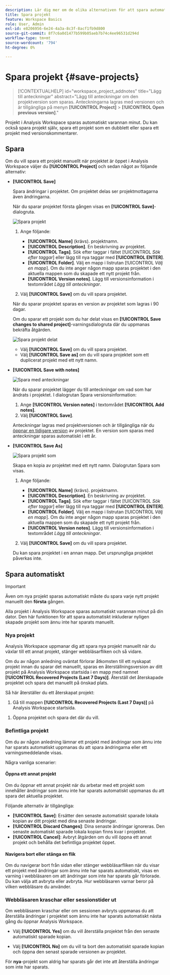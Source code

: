 ```yaml
---
description: Lär dig mer om de olika alternativen för att spara automatiskt, spara som, spara som mall och öppna tidigare versioner.
title: Spara projekt
feature: Workspace Basics
role: User, Admin
exl-id: e8206956-6e24-4a3a-8c3f-8acf1fb9d800
source-git-commit: 8f7c6a0d1477b599b05aeb7b74c4ee96531d294d
workflow-type: tm+mt
source-wordcount: '794'
ht-degree: 0%

---
```



# Spara projekt {#save-projects}

<!-- markdownlint-disable MD034 -->

>[!CONTEXTUALHELP]
>id="workspace_project_addnotes"
>title="Lägg till anteckningar"
>abstract="Lägg till anteckningar om den projektversion som sparas. Anteckningarna lagras med versionen och är tillgängliga på menyn **[!UICONTROL Project]** > **[!UICONTROL Open previous version]**."

<!-- markdownlint-enable MD034 -->


Projekt i Analysis Workspace sparas automatiskt varannan minut. Du kan också spara projekt själv, spara ett projekt som en dubblett eller spara ett projekt med versionskommentarer.

## Spara

Om du vill spara ett projekt manuellt när projektet är öppet i Analysis Workspace väljer du **[!UICONTROL Project]** och sedan något av följande alternativ:

* **[!UICONTROL Save]**

  Spara ändringar i projektet. Om projektet delas ser projektmottagarna även ändringarna.

  När du sparar projektet första gången visas en **[!UICONTROL Save]**-dialogruta.

  ![Spara projekt](assets/save-project.png)

   1. Ange följande:

      * **[!UICONTROL Name]** (krävs). projektnamn.
      * **[!UICONTROL Description]**. En beskrivning av projektet.
      * **[!UICONTROL Tags]**. Sök efter taggar i fältet [!UICONTROL *Sök efter taggar*] eller lägg till nya taggar med **[!UICONTROL ENTER]**.
      * **[!UICONTROL Folder]**. Välj en mapp i listrutan [!UICONTROL *Välj en mapp*]. Om du inte anger någon mapp sparas projektet i den aktuella mappen som du skapade ett nytt projekt från.
      * **[!UICONTROL Version notes]**. Lägg till versionsinformation i textområdet *Lägg till anteckningar*.

   1. Välj **[!UICONTROL Save]** om du vill spara projektet.

  När du sparar projektet sparas en version av projektet som lagras i 90 dagar.

  Om du sparar ett projekt som du har delat visas en **[!UICONTROL Save changes to shared project]**-varningsdialogruta där du uppmanas bekräfta åtgärden.

  ![Spara projekt delat](assets/save-project-shared.png)

   * Välj **[!UICONTROL Save]** om du vill spara projektet.
   * Välj **[!UICONTROL Save as]** om du vill spara projektet som ett duplicerat projekt med ett nytt namn.


* **[!UICONTROL Save with notes]**

  ![Spara med anteckningar](assets/save-version-notes.png)

  När du sparar projektet lägger du till anteckningar om vad som har ändrats i projektet. I dialogrutan Spara versionsinformation:

   1. Ange **[!UICONTROL Version notes]** i textområdet **[!UICONTROL Add notes]**.
   1. Välj **[!UICONTROL Save]**.

  Anteckningar lagras med projektversionen och är tillgängliga när du [öppnar en tidigare version](open-projects.md#open-previous-version) av projektet. En version som sparas med anteckningar sparas automatiskt i ett år.

* **[!UICONTROL Save As]**

  ![Spara projekt som](assets/save-project-as.png)

  Skapa en kopia av projektet med ett nytt namn. Dialogrutan Spara som visas.

   1. Ange följande:

      * **[!UICONTROL Name]** (krävs). projektnamn.
      * **[!UICONTROL Description]**. En beskrivning av projektet.
      * **[!UICONTROL Tags]**. Sök efter taggar i fältet [!UICONTROL *Sök efter taggar*] eller lägg till nya taggar med **[!UICONTROL ENTER]**.
      * **[!UICONTROL Folder]**. Välj en mapp i listrutan [!UICONTROL *Välj en mapp*]. Om du inte anger någon mapp sparas projektet i den aktuella mappen som du skapade ett nytt projekt från.
      * **[!UICONTROL Version notes]**. Lägg till versionsinformation i textområdet *Lägg till anteckningar*.

   1. Välj **[!UICONTROL Save]** om du vill spara projektet.

  Du kan spara projektet i en annan mapp. Det ursprungliga projektet påverkas inte.


<!-- Cannot find this option in CJA 
| **[!UICONTROL Save as template]** | Save your project as a [custom template](https://experienceleague.adobe.com/docs/analytics/analyze/analysis-workspace/build-workspace-project/starter-projects.html) that becomes available to your organization under **[!UICONTROL Project > New]** | 
-->

## Spara automatiskt


>[!IMPORTANT]
>
>Även om nya projekt sparas automatiskt måste du spara varje nytt projekt manuellt den **första** gången.
>

Alla projekt i Analysis Workspace sparas automatiskt varannan minut på din dator. Den här funktionen för att spara automatiskt inkluderar nyligen skapade projekt som ännu inte har sparats manuellt.

### Nya projekt

Analysis Workspace uppmanar dig att spara nya projekt manuellt när du växlar till ett annat projekt, stänger webbläsarfliken och så vidare.

Om du av någon anledning oväntat förlorar åtkomsten till ett nyskapat projekt innan du sparar det manuellt, sparas en återställningsversion av ditt projekt på Analysis Workspace startsida i en mapp med namnet **[!UICONTROL Recovered Projects (Last 7 Days)]**. Återställ det återskapade projektet och spara det manuellt på önskad plats.

Så här återställer du ett återskapat projekt:

1. Gå till mappen **[!UICONTROL Recovered Projects (Last 7 Days)]** på Analysis Workspace startsida.

<!-- 
     ![The list of folders highlighting the Recovered Project folder.](assets/recovered-folder.png)
  -->

1. Öppna projektet och spara det där du vill.


### Befintliga projekt

Om du av någon anledning lämnar ett projekt med ändringar som ännu inte har sparats automatiskt uppmanas du att spara ändringarna eller ett varningsmeddelande visas.


Några vanliga scenarier:

#### Öppna ett annat projekt

Om du öppnar ett annat projekt när du arbetar med ett projekt som innehåller ändringar som ännu inte har sparats automatiskt uppmanas du att spara det aktuella projektet.

Följande alternativ är tillgängliga:

* **[!UICONTROL Save]**: Ersätter den senaste automatiskt sparade lokala kopian av ditt projekt med dina senaste ändringar.
* **[!UICONTROL Discard Changes]**: Dina senaste ändringar ignoreras. Den senaste automatiskt sparade lokala kopian finns kvar i projektet.
* **[!UICONTROL Cancel]**: Avbryt åtgärden om du vill öppna ett annat projekt och behålla det befintliga projektet öppet.

<!-- ![Click Save to save changes to a project.](assets/existing-save.png) -->

#### Navigera bort eller stänga en flik

Om du navigerar bort från sidan eller stänger webbläsarfliken när du visar ett projekt med ändringar som ännu inte har sparats automatiskt, visas en varning i webbläsaren om att ändringar som inte har sparats går förlorade. Du kan välja att avbryta eller avbryta. Hur webbläsaren varnar beror på vilken webbläsare du använder.


### Webbläsaren kraschar eller sessionstider ut

Om webbläsaren kraschar eller om sessionen avbryts uppmanas du att återställa ändringar i projektet som ännu inte har sparats automatiskt nästa gång du öppnar Analysis Workspace.

* Välj **[!UICONTROL Yes]** om du vill återställa projektet från den senaste automatiskt sparade kopian.

* Välj **[!UICONTROL No]** om du vill ta bort den automatiskt sparade kopian och öppna den senast sparade versionen av projektet.

<!--![The Project Recovery dialog box.](assets/project-recovery.png)-->



För **nya**-projekt som aldrig har sparats går det inte att återställa ändringar som inte har sparats.


<!-- Shouldn't this belong to another page?  Moved it to a new open projects page


## Open previously saved version

To open a previously saved version of a project:

1. Select **[!UICONTROL Open previous version]** from the **[!UICONTROL Project]** menu.

   ![The Previously saved project versions list and options to show All versions or Only versions with notes.](assets/open-previously-saved.png)

1. Review the list of previous versions available. You can switch between **[!UICONTROL All versions]** and **[!UICONTROL Only versions with notes]**.

   For each version, the list shows a timestamp
   [!UICONTROL Timestamp] and [!UICONTROL Editor] are shown, in addition to [!UICONTROL Notes] if they were added when the [!UICONTROL Editor] saved. Versions without notes are stored for 90 days; versions with notes are stored for 1 year.
1. Select a previous version and click **[!UICONTROL Load]**.
   The previous version then loads with a notification. The previous version does not become the current saved version of your project until you click **[!UICONTROL Save]**. If you navigate away from the loaded version, when you return, you will see the last saved version of the project.

-->



<!--
# Save projects {#save-projects}

>[!CONTEXTUALHELP]
>id="workspace_project_addnotes"
>title="Add notes"
>abstract="Add notes about the project version being saved. These notes will be stored with the version and accessible under the **[!UICONTROL Project]** > **[!UICONTROL Open previous version]** menu."

Projects in Analysis Workspace are automatically saved every 2 minutes. 

You can also manually save projects. Additional options such as adding tags or notes are available when you manually save a project.

## Save projects manually {#Save} 

Various options are available when manually saving a project in Analysis Workspace.

To manually save a project:

1. With your project open in Analysis Workspace, select **[!UICONTROL Project]**, then choose from the following options: 

   | Action | Description | 
   |---|---| 
   | **[!UICONTROL Save]** | Save changes to your project. If the project is shared, recipients of the project will also see the changes. When you first save your project, you are prompted to give the project a name, (optional) description and add (optional) tags. | 
   | **[!UICONTROL Save with notes]** | Before your project saves, add notes about what changed in the project. Notes are stored with the project version and are available to all editors under [!UICONTROL Project] > [!UICONTROL Open previous version]. | 
   | **[!UICONTROL Save as]** | Create a duplicate of your project. The original project will not be affected. | 
   | **[!UICONTROL Save as template]** | Save your project as a [template](/help/analyze/analysis-workspace/templates/create-templates.md) that becomes available to your organization under **[!UICONTROL Project > New]** | 

## Auto-save {#Autosave} 

All projects in Analysis Workspace are automatically saved every 2 minutes to your local machine. This includes newly created projects that are not yet saved manually. 

* **New projects:** Even though new projects are auto-saved, you must save each new project manually the first time. Analysis Workspace prompts you to save new projects manually when switching to another project, closing the browser tab, and so forth. 

  If for any reason you unexpectedly lose access to a newly created project before manually saving it, a recovery version of your project is saved on the Analysis Workspace landing page in a folder called `Recovered Projects (Last 7 Days)`. You must restore the recovered project and manually save it to a desired location. 

  To restore a recovered project:
  
  1. Go to the [!UICONTROL **Recovered Projects**] folder on the Analysis Workspace landing page.

     ![](assets/recovered-folder.png)

  1. Open your project and save it to a desired location. 

* **Existing projects:** If for any reason you leave a project with changes that are not yet auto-saved, Analysis Workspace either prompts you to save your changes or provides a warning message. 

  Following are some common scenarios:

### Open another project 

If you open an additional project while working on a project that contains changes that are not yet auto-saved, Analysis Workspace prompts you to save the current project before leaving.

The following options are available:

* **Save:** Replaces the most recent auto-saved local copy of your project with your latest changes.
* **Save As:** Saves your latest changes as a new project. The original project is saved only with the most recent auto-saved changes.
* **Discard Changes:** Discards your latest changes. The project retains the most recent auto-saved changes.

![](assets/existing-save.png)

### Navigate away or close a tab 

If you navigate away from the page or close the browser tab while viewing a project with changes that are not yet auto-saved, the browser warns that your unsaved changes will be lost. You can choose to leave or cancel. 

![](assets/browser-image.png)

### Browser crashes or session times out 

If your browser crashes or if your session times out, then the next time you access Analysis Workspace you're prompted to recover any changes to your project that are not yet auto-saved.

Following is the Project Recovery dialog box that displays the first time you access Analysis Workspace after a crash or a timeout.

Select **Yes** to restore the project from the most recent auto-saved copy.

Select **No** to delete the auto-saved copy and open the last user-saved version of the project.

![](assets/project-recovery.png)

For **new** projects that have never been saved, unsaved changes are not recoverable.

## Open a previous version {#previous-version}

To open a previous version of a project:

1. Go to **[!UICONTROL Project]** > **[!UICONTROL Open previous version]**

   ![](assets/previous-versions.png)
   
1. Review the list of prior versions available. 
   [!UICONTROL Timestamp] and [!UICONTROL Editor] are shown, in addition to [!UICONTROL Notes] if they were added when the [!UICONTROL Editor] saved. Versions without notes are stored for 90 days; versions with notes are stored for 1 year.
1. Select a previous version and click **[!UICONTROL Load]**.
   The previous version then loads with a notification. The previous version does not become the current saved version of your project until you click **[!UICONTROL Save]**. If you navigate away from the loaded version, when you return, you will see the last saved version of the project. 

-->